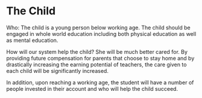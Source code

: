 # The Child



Who: The child is a young person below working age. The child should be engaged in whole world education including both physical education as well as mental education.



How will our system help the child? She will be much better cared for. By providing future compensation for parents that choose to stay home and by drastically increasing the earning potential of teachers, the care given to each child will be significantly increased.



In addition, upon reaching a working age, the student will have a number of people invested in their account and who will help the child succeed.


